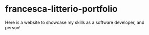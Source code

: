 # francesca-litterio-portfolio
Here is a website to showcase my skills as a software developer, and person!
